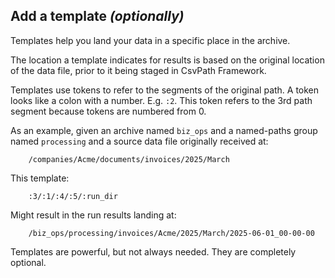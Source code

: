 ## Add a template *(optionally)*

Templates help you land your data in a specific place in the archive.

The location a template indicates for results is based on the original location of the data file, prior to it being staged in CsvPath Framework.

Templates use tokens to refer to the segments of the original path. A token looks like a colon with a number. E.g. `:2`. This token refers to the 3rd path segment because tokens are numbered from 0.

As an example, given an archive named `biz_ops` and a named-paths group named `processing` and a source data file originally received at:

```
    /companies/Acme/documents/invoices/2025/March
```

This template:

```
    :3/:1/:4/:5/:run_dir
```

Might result in the run results landing at:

```
    /biz_ops/processing/invoices/Acme/2025/March/2025-06-01_00-00-00
```

Templates are powerful, but not always needed. They are completely optional.

